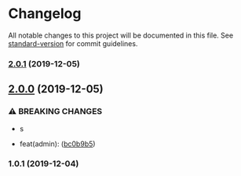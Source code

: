 # Changelog

All notable changes to this project will be documented in this file. See [standard-version](https://github.com/conventional-changelog/standard-version) for commit guidelines.

### [2.0.1](///compare/v2.0.0...v2.0.1) (2019-12-05)

## [2.0.0](///compare/v1.0.1...v2.0.0) (2019-12-05)


### ⚠ BREAKING CHANGES

* s

* feat(admin): ([bc0b9b5](///commit/bc0b9b5764ce5f23b4cf3770c2c6396a4577820c))

### 1.0.1 (2019-12-04)
